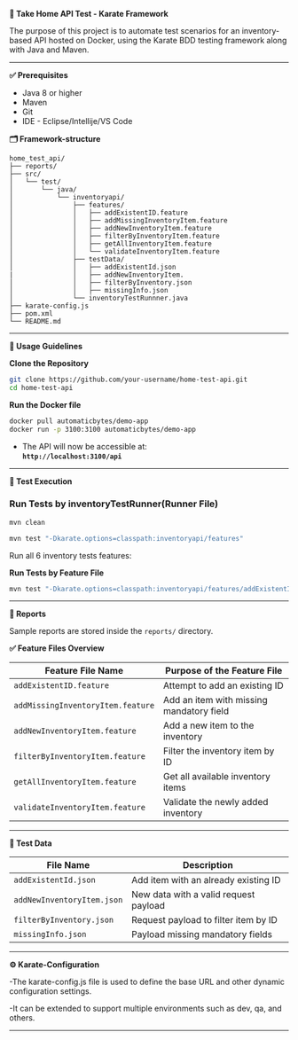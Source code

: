 **🧪 Take Home API Test - Karate Framework**

The purpose of this project is to automate test scenarios for an inventory-based API hosted on Docker, using the Karate BDD testing framework along with Java and Maven.

---

**✅ Prerequisites**

- Java 8 or higher
- Maven 
- Git
- IDE - Eclipse/Intellije/VS Code

**🗂️ Framework-structure**

```
home_test_api/
├── reports/
├── src/
│   └── test/
│       └── java/
│           └── inventoryapi/
│               ├── features/
│               │   ├── addExistentID.feature
│               │   ├── addMissingInventoryItem.feature
│               │   ├── addNewInventoryItem.feature
│               │   ├── filterByInventoryItem.feature
│               │   ├── getAllInventoryItem.feature
│               │   └── validateInventoryItem.feature
│               ├── testData/
│               │   ├── addExistentId.json
|               │   ├── addNewInventoryItem.
│               │   ├── filterByInventory.json
│               │   ├── missingInfo.json
│               └── inventoryTestRunnner.java
├── karate-config.js
├── pom.xml
└── README.md
```

---

**📘 Usage Guidelines**

**Clone the Repository**

```bash
git clone https://github.com/your-username/home-test-api.git
cd home-test-api
```

**Run the Docker file**

```bash
docker pull automaticbytes/demo-app
docker run -p 3100:3100 automaticbytes/demo-app
```

- The API will now be accessible at:  
  **`http://localhost:3100/api`**

---

**🚀 Test Execution**

### Run Tests by inventoryTestRunner(Runner File)

```bash
mvn clean 
``` 

```bash
mvn test "-Dkarate.options=classpath:inventoryapi/features"
```

Run all 6 inventory tests features:

**Run Tests by Feature File**

```bash
mvn test "-Dkarate.options=classpath:inventoryapi/features/addExistentId.feature"
```

---

**📂 Reports**

Sample reports are stored inside the `reports/` directory.


**✅ Feature Files Overview**

| **Feature File Name**             | **Purpose of the Feature File**          |
| --------------------------------- | ---------------------------------------- |
| `addExistentID.feature`           | Attempt to add an existing ID            |
| `addMissingInventoryItem.feature` | Add an item with missing mandatory field |
| `addNewInventoryItem.feature`     | Add a new item to the inventory          |
| `filterByInventoryItem.feature`   | Filter the inventory item by ID          |
| `getAllInventoryItem.feature`     | Get all available inventory items        |
| `validateInventoryItem.feature`   | Validate the newly added inventory       |

---

**🧾 Test Data**

| **File Name**              | **Description**                       |
| -------------------------- | ------------------------------------- |
| `addExistentId.json`       | Add item with an already existing ID  |
| `addNewInventoryItem.json` | New data with a valid request payload |
| `filterByInventory.json`   | Request payload to filter item by ID  |
| `missingInfo.json`         | Payload missing mandatory fields      |


---

**⚙️ Karate-Configuration**

-The karate-config.js file is used to define the base URL and other dynamic configuration settings.

-It can be extended to support multiple environments such as dev, qa, and others.

---
